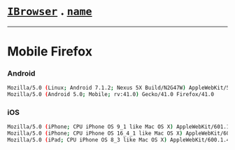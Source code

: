 # [`IBrowser`](/api/main/get-browser.md) . [`name`](../name.md)
---
# Mobile Firefox

### Android

```sh
Mozilla/5.0 (Linux; Android 7.1.2; Nexus 5X Build/N2G47W) AppleWebKit/537.36 (KHTML, like Gecko) FxiOS/7.5b3349 Mobile/14F89 Safari/603.2.4
Mozilla/5.0 (Android 5.0; Mobile; rv:41.0) Gecko/41.0 Firefox/41.0
```

### iOS

```sh
Mozilla/5.0 (iPhone; CPU iPhone OS 9_1 like Mac OS X) AppleWebKit/601.1.46 (KHTML, like Gecko) FxiOS/1.1 Mobile/13B143 Safari/601.1.46
Mozilla/5.0 (iPhone; CPU iPhone OS 16_4_1 like Mac OS X) AppleWebKit/605.1.15 (KHTML, like Gecko) FxiOS/112.0 Mobile/15E148 Safari/605.1.15
Mozilla/5.0 (iPad; CPU iPhone OS 8_3 like Mac OS X) AppleWebKit/600.1.4 (KHTML, like Gecko) FxiOS/1.0 Mobile/12F69 Safari/600.1.4
```